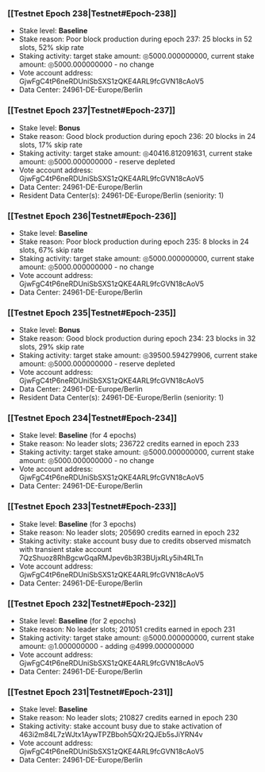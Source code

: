 ### [[Testnet Epoch 238|Testnet#Epoch-238]]
* Stake level: **Baseline**
* Stake reason: Poor block production during epoch 237: 25 blocks in 52 slots, 52% skip rate
* Staking activity: target stake amount: ◎5000.000000000, current stake amount: ◎5000.000000000 - no change
* Vote account address: GjwFgC4tP6neRDUniSbSXS1zQKE4ARL9fcGVN18cAoV5
* Data Center: 24961-DE-Europe/Berlin
### [[Testnet Epoch 237|Testnet#Epoch-237]]
* Stake level: **Bonus**
* Stake reason: Good block production during epoch 236: 20 blocks in 24 slots, 17% skip rate
* Staking activity: target stake amount: ◎40416.812091631, current stake amount: ◎5000.000000000 - reserve depleted
* Vote account address: GjwFgC4tP6neRDUniSbSXS1zQKE4ARL9fcGVN18cAoV5
* Data Center: 24961-DE-Europe/Berlin
* Resident Data Center(s): 24961-DE-Europe/Berlin (seniority: 1)
### [[Testnet Epoch 236|Testnet#Epoch-236]]
* Stake level: **Baseline**
* Stake reason: Poor block production during epoch 235: 8 blocks in 24 slots, 67% skip rate
* Staking activity: target stake amount: ◎5000.000000000, current stake amount: ◎5000.000000000 - no change
* Vote account address: GjwFgC4tP6neRDUniSbSXS1zQKE4ARL9fcGVN18cAoV5
* Data Center: 24961-DE-Europe/Berlin
### [[Testnet Epoch 235|Testnet#Epoch-235]]
* Stake level: **Bonus**
* Stake reason: Good block production during epoch 234: 23 blocks in 32 slots, 29% skip rate
* Staking activity: target stake amount: ◎39500.594279906, current stake amount: ◎5000.000000000 - reserve depleted
* Vote account address: GjwFgC4tP6neRDUniSbSXS1zQKE4ARL9fcGVN18cAoV5
* Data Center: 24961-DE-Europe/Berlin
* Resident Data Center(s): 24961-DE-Europe/Berlin (seniority: 1)
### [[Testnet Epoch 234|Testnet#Epoch-234]]
* Stake level: **Baseline** (for 4 epochs)
* Stake reason: No leader slots; 236722 credits earned in epoch 233
* Staking activity: target stake amount: ◎5000.000000000, current stake amount: ◎5000.000000000 - no change
* Vote account address: GjwFgC4tP6neRDUniSbSXS1zQKE4ARL9fcGVN18cAoV5
* Data Center: 24961-DE-Europe/Berlin
### [[Testnet Epoch 233|Testnet#Epoch-233]]
* Stake level: **Baseline** (for 3 epochs)
* Stake reason: No leader slots; 205690 credits earned in epoch 232
* Staking activity: stake account busy due to credits observed mismatch with transient stake account 7QzShuoz8RhBgcwGqaRMJpev6b3R3BUjxRLy5ih4RLTn
* Vote account address: GjwFgC4tP6neRDUniSbSXS1zQKE4ARL9fcGVN18cAoV5
* Data Center: 24961-DE-Europe/Berlin
### [[Testnet Epoch 232|Testnet#Epoch-232]]
* Stake level: **Baseline** (for 2 epochs)
* Stake reason: No leader slots; 201051 credits earned in epoch 231
* Staking activity: target stake amount: ◎5000.000000000, current stake amount: ◎1.000000000 - adding ◎4999.000000000
* Vote account address: GjwFgC4tP6neRDUniSbSXS1zQKE4ARL9fcGVN18cAoV5
* Data Center: 24961-DE-Europe/Berlin
### [[Testnet Epoch 231|Testnet#Epoch-231]]
* Stake level: **Baseline**
* Stake reason: No leader slots; 210827 credits earned in epoch 230
* Staking activity: stake account busy due to stake activation of 463i2m84L7zWJtx1AywTPZBboh5QXr2QJEb5sJiYRN4v
* Vote account address: GjwFgC4tP6neRDUniSbSXS1zQKE4ARL9fcGVN18cAoV5
* Data Center: 24961-DE-Europe/Berlin